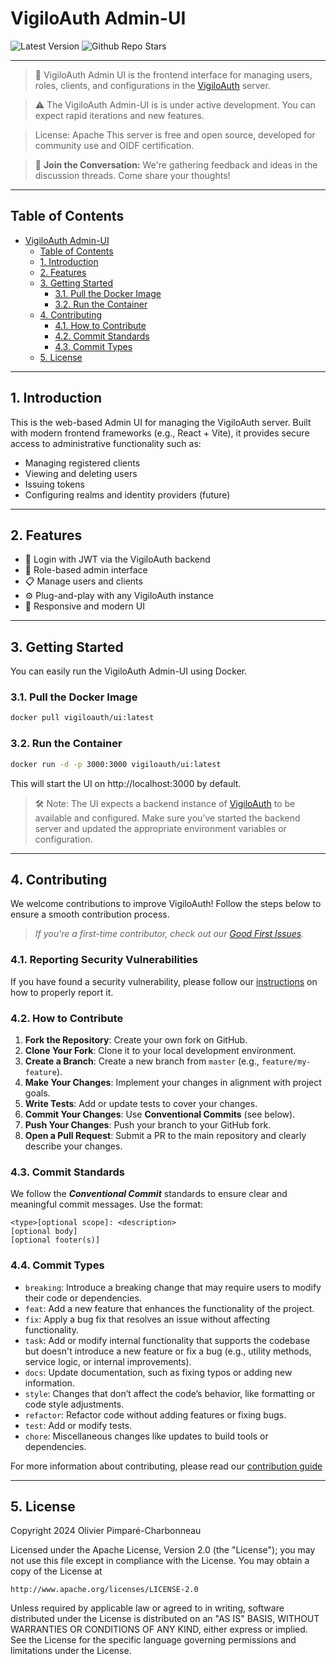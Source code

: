 # VigiloAuth Admin-UI

![Latest Version](https://img.shields.io/github/tag/vigiloauth/vigilo-ui?label=latest%20version)
![Github Repo Stars](https://img.shields.io/github/stars/vigiloauth/vigilo-ui?style=flat)

---

> 🧠 VigiloAuth Admin UI is the frontend interface for managing users, roles, clients, and configurations in the [VigiloAuth](https://github.com/vigiloauth/vigilo) server.

> ⚠️ The VigiloAuth Admin-UI is is under active development. You can expect rapid iterations and new features.

> License: Apache
> This server is free and open source, developed for community use and OIDF certification.

> 💬 **Join the Conversation:**
> We're gathering feedback and ideas in the discussion threads. Come share your thoughts!

---

## Table of Contents

- [VigiloAuth Admin-UI](#vigiloauth-admin-ui)
  - [Table of Contents](#table-of-contents)
  - [1. Introduction](#1-introduction)
  - [2. Features](#2-features)
  - [3. Getting Started](#3-getting-started)
    - [3.1. Pull the Docker Image](#31-pull-the-docker-image)
    - [3.2. Run the Container](#32-run-the-container)
  - [4. Contributing](#4-contributing)
    - [4.1. How to Contribute](#41-how-to-contribute)
    - [4.2. Commit Standards](#42-commit-standards)
    - [4.3. Commit Types](#43-commit-types)
  - [5. License](#5-license)

---

## 1. Introduction

This is the web-based Admin UI for managing the VigiloAuth server. Built with modern frontend frameworks (e.g., React + Vite), it provides secure access to administrative functionality such as:

- Managing registered clients
- Viewing and deleting users
- Issuing tokens
- Configuring realms and identity providers (future)

---

## 2. Features

- 🔐 Login with JWT via the VigiloAuth backend
- 👤 Role-based admin interface
- 📋 Manage users and clients
- ⚙️ Plug-and-play with any VigiloAuth instance
- 🎨 Responsive and modern UI

---

## 3. Getting Started

You can easily run the VigiloAuth Admin-UI using Docker.

### 3.1. Pull the Docker Image

```bash
docker pull vigiloauth/ui:latest
```

### 3.2. Run the Container

```bash
docker run -d -p 3000:3000 vigiloauth/ui:latest
```

This will start the UI on http://localhost:3000 by default.

> 🛠️ Note: The UI expects a backend instance of [VigiloAuth](<[VigiloAuth](https://github.com/vigiloauth/vigilo)>) to be available and configured. Make sure you’ve started the backend server and updated the appropriate environment variables or configuration.

---

## 4. Contributing

We welcome contributions to improve VigiloAuth! Follow the steps below to ensure a smooth contribution process.

> _If you're a first-time contributor, check out our [Good First Issues](https://github.com/vigiloauth/vigilo-ui/issues?q=is%3Aissue%20state%3Aopen%20label%3A%22good%20first%20issue%22)._

### 4.1. Reporting Security Vulnerabilities

If you have found a security vulnerability, please follow our [instructions](./SECURITY.md) on how to properly report it.

### 4.2. How to Contribute

1. **Fork the Repository**: Create your own fork on GitHub.
2. **Clone Your Fork**: Clone it to your local development environment.
3. **Create a Branch**: Create a new branch from `master` (e.g., `feature/my-feature`).
4. **Make Your Changes**: Implement your changes in alignment with project goals.
5. **Write Tests**: Add or update tests to cover your changes.
6. **Commit Your Changes**: Use **Conventional Commits** (see below).
7. **Push Your Changes**: Push your branch to your GitHub fork.
8. **Open a Pull Request**: Submit a PR to the main repository and clearly describe your changes.

### 4.3. Commit Standards

We follow the **_Conventional Commit_** standards to ensure clear and meaningful commit messages. Use the format:

```azure
<type>[optional scope]: <description>
[optional body]
[optional footer(s)]
```

### 4.4. Commit Types

- `breaking`: Introduce a breaking change that may require users to modify their code or dependencies.
- `feat`: Add a new feature that enhances the functionality of the project.
- `fix`: Apply a bug fix that resolves an issue without affecting functionality.
- `task`: Add or modify internal functionality that supports the codebase but doesn't introduce a new feature or fix a bug (e.g., utility methods, service logic, or internal improvements).
- `docs`: Update documentation, such as fixing typos or adding new information.
- `style`: Changes that don’t affect the code’s behavior, like formatting or code style adjustments.
- `refactor`: Refactor code without adding features or fixing bugs.
- `test`: Add or modify tests.
- `chore`: Miscellaneous changes like updates to build tools or dependencies.

For more information about contributing, please read our [contribution guide](./docs/contributing/README.md)

---

## 5. License

Copyright 2024 Olivier Pimparé-Charbonneau

Licensed under the Apache License, Version 2.0 (the "License");
you may not use this file except in compliance with the License.
You may obtain a copy of the License at

    http://www.apache.org/licenses/LICENSE-2.0

Unless required by applicable law or agreed to in writing, software distributed under the License is distributed on an "AS IS" BASIS,
WITHOUT WARRANTIES OR CONDITIONS OF ANY KIND, either express or implied.
See the License for the specific language governing permissions and limitations under the License.
